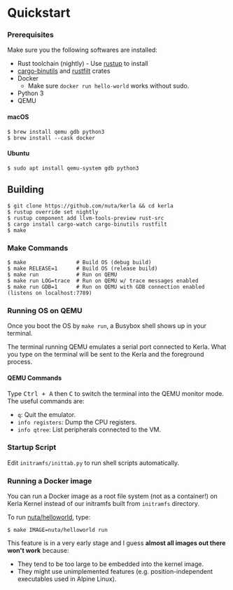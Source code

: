 # Quickstart

### Prerequisites
Make sure you the following softwares are installed:

- Rust toolchain (nightly) - Use [rustup](https://rustup.rs/) to install
- [cargo-binutils](https://crates.io/crates/cargo-binutils) and [rustfilt](https://crates.io/crates/rustfilt) crates
- Docker
  - Make sure `docker run hello-world` works without sudo.
- Python 3
- QEMU

#### macOS

```
$ brew install qemu gdb python3
$ brew install --cask docker
```

#### Ubuntu

```
$ sudo apt install qemu-system gdb python3
```

## Building
```
$ git clone https://github.com/nuta/kerla && cd kerla
$ rustup override set nightly
$ rustup component add llvm-tools-preview rust-src
$ cargo install cargo-watch cargo-binutils rustfilt
$ make
```

### Make Commands

```
$ make                # Build OS (debug build)
$ make RELEASE=1      # Build OS (release build)
$ make run            # Run on QEMU
$ make run LOG=trace  # Run on QEMU w/ trace messages enabled
$ make run GDB=1      # Run on QEMU with GDB connection enabled (listens on localhost:7789)
```

### Running OS on QEMU
Once you boot the OS by `make run`, a Busybox shell shows up in your terminal.

The terminal running QEMU emulates a serial port connected to Kerla. What you type on
the terminal will be sent to the Kerla and the foreground process.

#### QEMU Commands
Type <kbd>Ctrl + A</kbd> then <kbd>C</kbd> to switch the terminal into the QEMU monitor mode. The useful commands are:

- `q`: Quit the emulator.
- `info registers`: Dump the CPU registers.
- `info qtree`: List peripherals connected to the VM.

### Startup Script
Edit `initramfs/inittab.py` to run shell scripts automatically.

### Running a Docker image
You can run a Docker image as a root file system (not as a container!) on Kerla Kernel instead of our initramfs built from `initramfs` directory.

To run [nuta/helloworld](https://hub.docker.com/r/nuta/helloworld), type:

```
$ make IMAGE=nuta/helloworld run
```

This feature is in a very early stage and I guess **almost all images out there won't work** because:

- They tend to be too large to be embedded into the kernel image.
- They might use unimplemented features (e.g. position-independent executables used in Alpine Linux).
